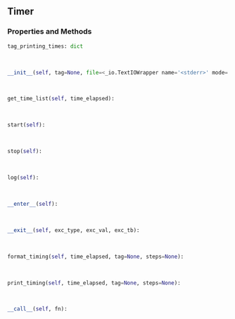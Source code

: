 ## <a id="Peeves.Peeves.Timer.Timer">Timer</a>


### Properties and Methods
```python
tag_printing_times: dict
```
<a id="Peeves.Peeves.Timer.Timer.__init__" class="docs-object-method">&nbsp;</a>
```python
__init__(self, tag=None, file=<_io.TextIOWrapper name='<stderr>' mode='w' encoding='utf-8'>, rounding=5, print_times=1, number=1, **kw): 
```

<a id="Peeves.Peeves.Timer.Timer.get_time_list" class="docs-object-method">&nbsp;</a>
```python
get_time_list(self, time_elapsed): 
```

<a id="Peeves.Peeves.Timer.Timer.start" class="docs-object-method">&nbsp;</a>
```python
start(self): 
```

<a id="Peeves.Peeves.Timer.Timer.stop" class="docs-object-method">&nbsp;</a>
```python
stop(self): 
```

<a id="Peeves.Peeves.Timer.Timer.log" class="docs-object-method">&nbsp;</a>
```python
log(self): 
```

<a id="Peeves.Peeves.Timer.Timer.__enter__" class="docs-object-method">&nbsp;</a>
```python
__enter__(self): 
```

<a id="Peeves.Peeves.Timer.Timer.__exit__" class="docs-object-method">&nbsp;</a>
```python
__exit__(self, exc_type, exc_val, exc_tb): 
```

<a id="Peeves.Peeves.Timer.Timer.format_timing" class="docs-object-method">&nbsp;</a>
```python
format_timing(self, time_elapsed, tag=None, steps=None): 
```

<a id="Peeves.Peeves.Timer.Timer.print_timing" class="docs-object-method">&nbsp;</a>
```python
print_timing(self, time_elapsed, tag=None, steps=None): 
```

<a id="Peeves.Peeves.Timer.Timer.__call__" class="docs-object-method">&nbsp;</a>
```python
__call__(self, fn): 
```



